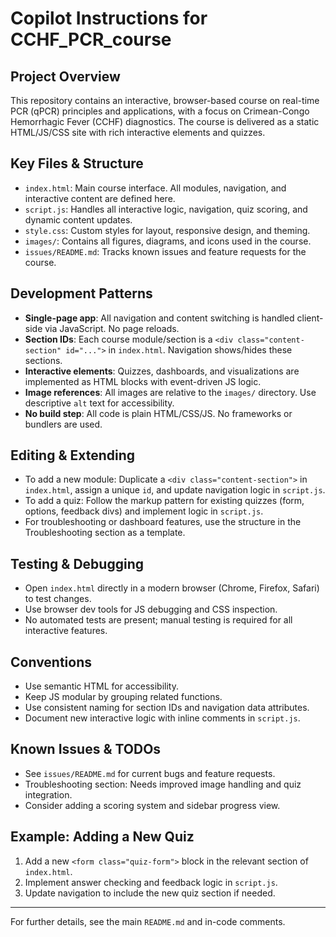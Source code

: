 # Copilot Instructions for CCHF_PCR_course

## Project Overview
This repository contains an interactive, browser-based course on real-time PCR (qPCR) principles and applications, with a focus on Crimean-Congo Hemorrhagic Fever (CCHF) diagnostics. The course is delivered as a static HTML/JS/CSS site with rich interactive elements and quizzes.

## Key Files & Structure
- `index.html`: Main course interface. All modules, navigation, and interactive content are defined here.
- `script.js`: Handles all interactive logic, navigation, quiz scoring, and dynamic content updates.
- `style.css`: Custom styles for layout, responsive design, and theming.
- `images/`: Contains all figures, diagrams, and icons used in the course.
- `issues/README.md`: Tracks known issues and feature requests for the course.

## Development Patterns
- **Single-page app**: All navigation and content switching is handled client-side via JavaScript. No page reloads.
- **Section IDs**: Each course module/section is a `<div class="content-section" id="...">` in `index.html`. Navigation shows/hides these sections.
- **Interactive elements**: Quizzes, dashboards, and visualizations are implemented as HTML blocks with event-driven JS logic.
- **Image references**: All images are relative to the `images/` directory. Use descriptive `alt` text for accessibility.
- **No build step**: All code is plain HTML/CSS/JS. No frameworks or bundlers are used.

## Editing & Extending
- To add a new module: Duplicate a `<div class="content-section">` in `index.html`, assign a unique `id`, and update navigation logic in `script.js`.
- To add a quiz: Follow the markup pattern for existing quizzes (form, options, feedback divs) and implement logic in `script.js`.
- For troubleshooting or dashboard features, use the structure in the Troubleshooting section as a template.

## Testing & Debugging
- Open `index.html` directly in a modern browser (Chrome, Firefox, Safari) to test changes.
- Use browser dev tools for JS debugging and CSS inspection.
- No automated tests are present; manual testing is required for all interactive features.

## Conventions
- Use semantic HTML for accessibility.
- Keep JS modular by grouping related functions.
- Use consistent naming for section IDs and navigation data attributes.
- Document new interactive logic with inline comments in `script.js`.

## Known Issues & TODOs
- See `issues/README.md` for current bugs and feature requests.
- Troubleshooting section: Needs improved image handling and quiz integration.
- Consider adding a scoring system and sidebar progress view.

## Example: Adding a New Quiz
1. Add a new `<form class="quiz-form">` block in the relevant section of `index.html`.
2. Implement answer checking and feedback logic in `script.js`.
3. Update navigation to include the new quiz section if needed.

---
For further details, see the main `README.md` and in-code comments.
